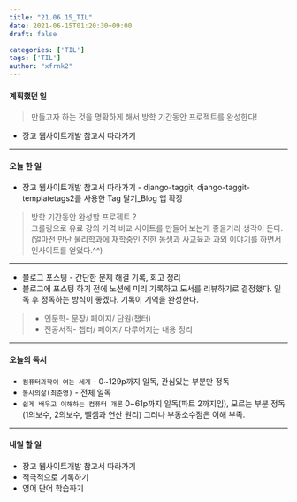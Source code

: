 ```yaml
---
title: "21.06.15_TIL"
date: 2021-06-15T01:20:30+09:00
draft: false

categories: ['TIL']
tags: ['TIL']
author: "xfrnk2"
---
```

#### 계획했던 일
> 만들고자 하는 것을 명확하게 해서 방학 기간동안 프로젝트를 완성한다!
+ 장고 웹사이트개발 참고서 따라가기
---
#### 오늘 한 일
+ 장고 웹사이트개발 참고서 따라가기 - django-taggit, django-taggit-templatetags2를 사용한 Tag 달기_Blog 앱 확장
> 방학 기간동안 완성할 프로젝트 ?  
> 크롤링으로 유료 강의 가격 비교 사이트를 만들어 보는게 좋을거라 생각이 든다.  
> (얼마전 만난 물리학과에 재학중인 친한 동생과 사교육과 과외 이야기를 하면서 인사이트를 얻었다.^^)  
  
---
+ 블로그 포스팅 - 간단한 문제 해결 기록, 회고 정리
+ 블로그에 포스팅 하기 전에 노션에 미리 기록하고 도서를 리뷰하기로 결정했다. 일독 후 정독하는 방식이 좋겠다. 기록이 기억을 완성한다.
> + 인문학- 문장/ 페이지/ 단원(챕터)  
> + 전공서적- 챕터/ 페이지/ 다루어지는 내용 정리  
  
---
#### 오늘의 독서
- `컴퓨터과학이 여는 세계` - 0~129p까지 일독, 관심있는 부분만 정독
- `동사의삶(최준영)` - 전체 일독
- `쉽게 배우고 이해하는 컴퓨터 개론` 0~61p까지 일독(파트 2까지임), 모르는 부분 정독(1의보수, 2의보수, 뺄셈과 연산 원리) 그러나 부동소수점은 이해 부족.
  
---   
#### 내일 할 일 
+ 장고 웹사이트개발 참고서 따라가기
+ 적극적으로 기록하기
+ 영어 단어 학습하기
